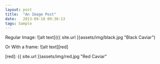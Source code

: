 ```yaml
---
layout: post
title:  "An Image Post"
date:   2013-09-18 09:36:13
tags: Sample
---
```


Regular Image:
![alt text]({{ site.url }}assets/img/black.jpg "Black Caviar")

Or With a frame:
![alt text][red]

[red]: {{ site.url }}assets/img/red.jpg "Red Caviar"